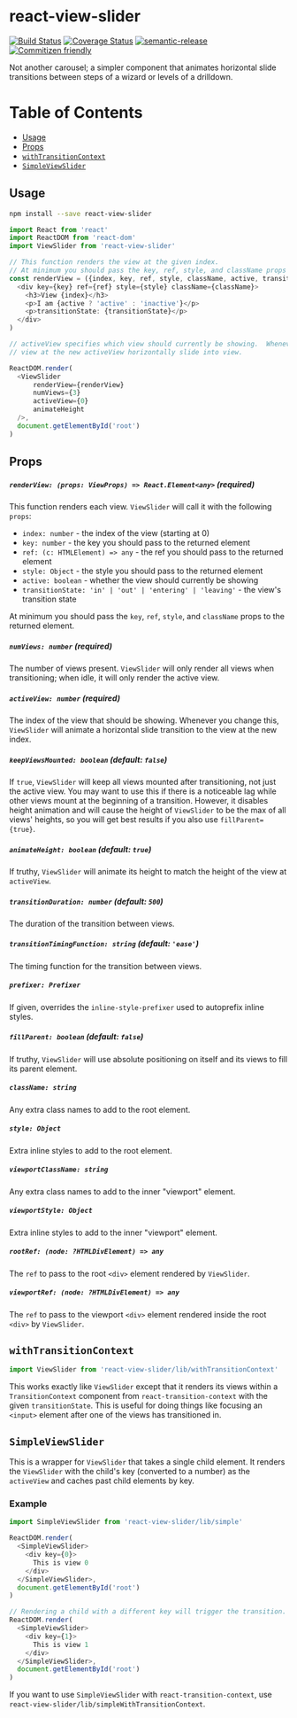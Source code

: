# react-view-slider

[![Build Status](https://travis-ci.org/jcoreio/react-view-slider.svg?branch=master)](https://travis-ci.org/jcoreio/react-view-slider)
[![Coverage Status](https://coveralls.io/repos/github/jcoreio/react-view-slider/badge.svg?branch=master)](https://coveralls.io/github/jcoreio/react-view-slider?branch=master)
[![semantic-release](https://img.shields.io/badge/%20%20%F0%9F%93%A6%F0%9F%9A%80-semantic--release-e10079.svg)](https://github.com/semantic-release/semantic-release)
[![Commitizen friendly](https://img.shields.io/badge/commitizen-friendly-brightgreen.svg)](http://commitizen.github.io/cz-cli/)

Not another carousel; a simpler component that animates horizontal slide transitions between steps of a wizard or levels
of a drilldown.

# Table of Contents

- [Usage](#usage)
- [Props](#props)
- [`withTransitionContext`](#withtransitioncontext)
- [`SimpleViewSlider`](#simpleviewslider)

## Usage

```sh
npm install --save react-view-slider
```

```js
import React from 'react'
import ReactDOM from 'react-dom'
import ViewSlider from 'react-view-slider'

// This function renders the view at the given index.
// At minimum you should pass the key, ref, style, and className props to the returned element.
const renderView = ({index, key, ref, style, className, active, transitionState}) => (
  <div key={key} ref={ref} style={style} className={className}>
    <h3>View {index}</h3>
    <p>I am {active ? 'active' : 'inactive'}</p>
    <p>transitionState: {transitionState}</p>
  </div>
)

// activeView specifies which view should currently be showing.  Whenever you change it, ViewSlider will make the
// view at the new activeView horizontally slide into view.

ReactDOM.render(
  <ViewSlider
      renderView={renderView}
      numViews={3}
      activeView={0}
      animateHeight
  />,
  document.getElementById('root')
)
```

## Props

##### `renderView: (props: ViewProps) => React.Element<any>` **(required)**

This function renders each view.  `ViewSlider` will call it with the following `props`:
* `index: number` - the index of the view (starting at 0)
* `key: number` - the key you should pass to the returned element
* `ref: (c: HTMLElement) => any` - the ref you should pass to the returned element
* `style: Object` - the style you should pass to the returned element
* `active: boolean` - whether the view should currently be showing
* `transitionState: 'in' | 'out' | 'entering' | 'leaving'` - the view's transition state

At minimum you should pass the `key`, `ref`, `style`, and `className` props to the returned element.

##### `numViews: number` **(required)**

The number of views present.  `ViewSlider` will only render all views when transitioning; when idle, it will
only render the active view.

##### `activeView: number` **(required)**

The index of the view that should be showing.  Whenever you change this, `ViewSlider` will animate a horizontal slide
transition to the view at the new index.

##### `keepViewsMounted: boolean` (default: `false`)

If `true`, `ViewSlider` will keep all views mounted after transitioning, not just the active view.
You may want to use this if there is a noticeable lag while other views mount at the beginning of a transition.
However, it disables height animation and will cause the height of `ViewSlider` to be the max of all views' heights,
so you will get best results if you also use `fillParent={true}`.

##### `animateHeight: boolean` (default: `true`)

If truthy, `ViewSlider` will animate its height to match the height of the view at `activeView`.

##### `transitionDuration: number` (default: `500`)

The duration of the transition between views.

##### `transitionTimingFunction: string` (default: `'ease'`)

The timing function for the transition between views.

##### `prefixer: Prefixer`

If given, overrides the `inline-style-prefixer` used to autoprefix inline styles.

##### `fillParent: boolean` (default: `false`)

If truthy, `ViewSlider` will use absolute positioning on itself and its views to fill its parent element.

##### `className: string`

Any extra class names to add to the root element.

##### `style: Object`

Extra inline styles to add to the root element.

##### `viewportClassName: string`

Any extra class names to add to the inner "viewport" element.

##### `viewportStyle: Object`

Extra inline styles to add to the inner "viewport" element.

##### `rootRef: (node: ?HTMLDivElement) => any`

The `ref` to pass to the root `<div>` element rendered by `ViewSlider`.

##### `viewportRef: (node: ?HTMLDivElement) => any`

The `ref` to pass to the viewport `<div>` element rendered inside the root `<div>` by `ViewSlider`.

## `withTransitionContext`

```js
import ViewSlider from 'react-view-slider/lib/withTransitionContext'
```

This works exactly like `ViewSlider` except that it renders its views within a `TransitionContext` component from
`react-transition-context` with the given `transitionState`.  This is useful for doing things like focusing an `<input>`
element after one of the views has transitioned in.

## `SimpleViewSlider`

This is a wrapper for `ViewSlider` that takes a single child element.  It renders the `ViewSlider` with the child's key
(converted to a number) as the `activeView` and caches past child elements by key.

### Example

```js
import SimpleViewSlider from 'react-view-slider/lib/simple'

ReactDOM.render(
  <SimpleViewSlider>
    <div key={0}>
      This is view 0
    </div>
  </SimpleViewSlider>,
  document.getElementById('root')
)

// Rendering a child with a different key will trigger the transition.
ReactDOM.render(
  <SimpleViewSlider>
    <div key={1}>
      This is view 1
    </div>
  </SimpleViewSlider>,
  document.getElementById('root')
)
```

If you want to use `SimpleViewSlider` with `react-transition-context`,
use `react-view-slider/lib/simpleWithTransitionContext`.

